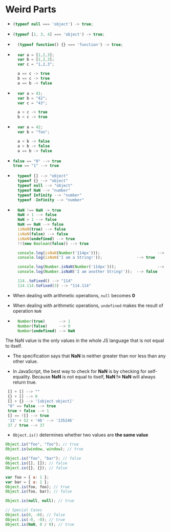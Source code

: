 # Weird Parts

- ```javascript
  (typeof null === 'object') -> true;
  ```

- ```javascript
  (typeof [1, 3, 4] === 'object') -> true;
  ```

- ```javascript
    (typeof function() {} === 'function') -> true;
  ```

- ```javascript
    var a = [1,2,3];
    var b = [1,2,3];
    var c = "1,2,3";

    a == c -> true
    b == c -> true
    a == b -> false
  ```

- ```javascript
    var a = 41;
    var b = "42";
    var c = "43";

    a < c -> true
    b < c -> true
  ```

- ```javascript
    var a = 42;
    var b = "foo";

    a < b -> false
    a > b -> false
    a == b -> false
  ```

- ```javascript
  false == "0" --> true
  true == "1" --> true
  ```

- ```javascript
    typeof [] --> "object"
    typeof {} --> "object"
    typeof null --> "object"
    typeof NaN --> "number"
    typeof Infinity --> "number"
    typeof -Infinity --> "number"
  ```

- ```javascript
    NaN !== NaN -> true
    NaN < 1 --> false
    NaN > 1 --> false
    NaN == NaN --> false
    isNaN(true) --> false
    isNaN(false) --> false
    isNaN(undefined) --> true
    !!(new Boolean(false)) --> true

    console.log(isNaN(Number('114px')));                         --> true
    console.log(isNaN('I am a String!'));               --> true

    console.log(Number.isNaN(Number('114px')));                  --> true
    console.log(Number.isNaN('I am another String!'));  --> false

    114..toFixed() --> "114"
    114.114.toFixed(3) --> "114.114"
  ```

- When dealing with arithmetic operations, `null` becomes **0**
- When dealing with arithmetic operations, `undefined` makes the result of operation `NaN`

- ```javascript
    Number(true)      --> 1
    Number(false)     --> 0
    Number(undefined) --> NaN
  ```

The NaN value is the only values in the whole JS language that is not equal to itself.

- The specification says that **NaN** is neither greater than nor less than any other value.

- In JavaScript, the best way to check for **NaN** is by checking for self-equality. Because **NaN** is not equal to itself, **NaN != NaN** will always return true.

```javascript
 [] + [] --> ""
 {} + [] --> 0
 [] + {} --> '[object object]'
 "0" == false --> true
 true + false --> 1
 [] == ![] --> true
 '13' + 52 + '46' --> '135246'
 37 / true --> 37
```

- `Object.is()` determines whether two values are **the same value**

```javascript
Object.is("foo", "foo"); // true
Object.is(window, window); // true

Object.is("foo", "bar"); // false
Object.is([], []); // false
Object.is({}, {}); // false

var foo = { a: 1 };
var bar = { a: 1 };
Object.is(foo, foo); // true
Object.is(foo, bar); // false

Object.is(null, null); // true

// Special Cases
Object.is(0, -0); // false
Object.is(-0, -0); // true
Object.is(NaN, 0 / 0); // true
```

